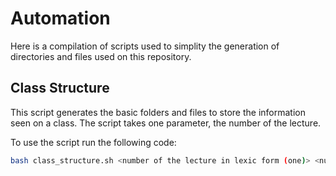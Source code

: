 # Automation
Here is a compilation of scripts used to simplity the generation of directories and files used on this repository.


## Class Structure
This script generates the basic folders and files to store the information seen on a class.
The script takes one parameter, the number of the lecture.

To use the script run the following code:

```bash
bash class_structure.sh <number of the lecture in lexic form (one)> <number of the lecture in numeric form (1)>
```
